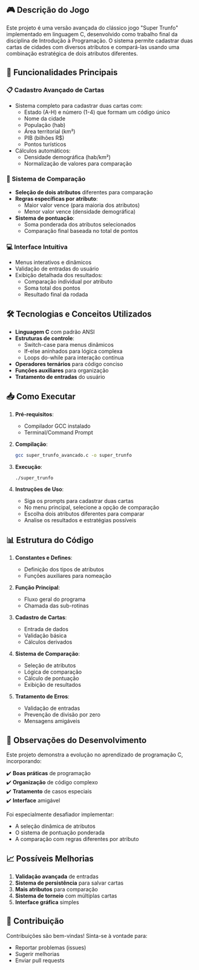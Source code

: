 ## 🎮 Descrição do Jogo

Este projeto é uma versão avançada do clássico jogo "Super Trunfo" implementado em linguagem C, desenvolvido como trabalho final da disciplina de Introdução à Programação. O sistema permite cadastrar duas cartas de cidades com diversos atributos e compará-las usando uma combinação estratégica de dois atributos diferentes.

## 🚀 Funcionalidades Principais

### 📋 Cadastro Avançado de Cartas
- Sistema completo para cadastrar duas cartas com:
  - Estado (A-H) e número (1-4) que formam um código único
  - Nome da cidade
  - População (hab)
  - Área territorial (km²)
  - PIB (bilhões R$)
  - Pontos turísticos
- Cálculos automáticos:
  - Densidade demográfica (hab/km²)
  - Normalização de valores para comparação

### 🎯 Sistema de Comparação
- **Seleção de dois atributos** diferentes para comparação
- **Regras específicas por atributo**:
  - Maior valor vence (para maioria dos atributos)
  - Menor valor vence (densidade demográfica)
- **Sistema de pontuação**:
  - Soma ponderada dos atributos selecionados
  - Comparação final baseada no total de pontos

### 💻 Interface Intuitiva
- Menus interativos e dinâmicos
- Validação de entradas do usuário
- Exibição detalhada dos resultados:
  - Comparação individual por atributo
  - Soma total dos pontos
  - Resultado final da rodada

## 🛠️ Tecnologias e Conceitos Utilizados

- **Linguagem C** com padrão ANSI
- **Estruturas de controle**:
  - Switch-case para menus dinâmicos
  - If-else aninhados para lógica complexa
  - Loops do-while para interação contínua
- **Operadores ternários** para código conciso
- **Funções auxiliares** para organização
- **Tratamento de entradas** do usuário

## 📥 Como Executar

1. **Pré-requisitos**:
   - Compilador GCC instalado
   - Terminal/Command Prompt

2. **Compilação**:
   ```bash
   gcc super_trunfo_avancado.c -o super_trunfo
   ```

3. **Execução**:
   ```bash
   ./super_trunfo
   ```

4. **Instruções de Uso**:
   - Siga os prompts para cadastrar duas cartas
   - No menu principal, selecione a opção de comparação
   - Escolha dois atributos diferentes para comparar
   - Analise os resultados e estratégias possíveis

## 📊 Estrutura do Código

1. **Constantes e Defines**:
   - Definição dos tipos de atributos
   - Funções auxiliares para nomeação

2. **Função Principal**:
   - Fluxo geral do programa
   - Chamada das sub-rotinas

3. **Cadastro de Cartas**:
   - Entrada de dados
   - Validação básica
   - Cálculos derivados

4. **Sistema de Comparação**:
   - Seleção de atributos
   - Lógica de comparação
   - Cálculo de pontuação
   - Exibição de resultados

5. **Tratamento de Erros**:
   - Validação de entradas
   - Prevenção de divisão por zero
   - Mensagens amigáveis

## 📌 Observações do Desenvolvimento

Este projeto demonstra a evolução no aprendizado de programação C, incorporando:

✔️ **Boas práticas** de programação  
✔️ **Organização** de código complexo  
✔️ **Tratamento** de casos especiais  
✔️ **Interface** amigável  

Foi especialmente desafiador implementar:
- A seleção dinâmica de atributos
- O sistema de pontuação ponderada
- A comparação com regras diferentes por atributo

## 📈 Possíveis Melhorias

1. **Validação avançada** de entradas
2. **Sistema de persistência** para salvar cartas
3. **Mais atributos** para comparação
4. **Sistema de torneio** com múltiplas cartas
5. **Interface gráfica** simples

## 🤝 Contribuição

Contribuições são bem-vindas! Sinta-se à vontade para:
- Reportar problemas (issues)
- Sugerir melhorias
- Enviar pull requests
